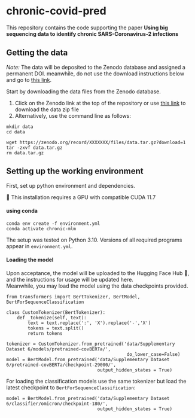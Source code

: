 # chronic-covid-pred


This repository contains the code supporting the paper
**Using big sequencing data to identify chronic SARS-Coronavirus-2 infections**

## Getting the data
*Note:* The data will be deposited to the Zenodo database and assigned a permanent DOI.
meanwhile, do not use the download instructions below and go to [this link](https://tinyurl.com/4jxuvbak).

Start by downloading the data files from the Zenodo database.  

1. Click on the Zenodo link at the top of the repository or use [this link](https://tinyurl.com/4jxuvbak) to download the data zip file
2. Alternatively, use the command line as follows: 
```
mkdir data
cd data

wget https://zenodo.org/record/XXXXXXX/files/data.tar.gz?download=1
tar -zxvf data.tar.gz
rm data.tar.gz
```

## Setting up the working environment
First, set up python environment and dependencies. 

:round_pushpin: This installation requires a GPU with compatible CUDA 11.7
#### using conda
```
conda env create -f environment.yml
conda activate chronic-mlm
```

The setup was tested on Python 3.10.
Versions of all required programs appear in `environment.yml`.

#### Loading the model
Upon acceptance, the model will be uploaded to the Hugging Face Hub :hugs:, and the instructions for usage will be updated here.</br>
Meanwhile, you may load the model using the data checkpoints provided.

```
from transformers import BertTokenizer, BertModel, BertForSequenceClassification

class CustomTokenizer(BertTokenizer):
    def _tokenize(self, text):
        text = text.replace(':', 'X').replace('-','X')
        tokens = text.split()
        return tokens

tokenizer = CustomTokenizer.from_pretrained('data/Supplementary Dataset 6/models/pretrained-covBERTa/',
                                             do_lower_case=False)
model = BertModel.from_pretrained('data/Supplementary Dataset 6/pretrained-covBERTa/checkpoint-29000/',
                                  output_hidden_states = True)
```

For loading the classification models use the same tokenizer but load the latest checkpoint to `BertForSequenceClassification`:
```
model = BertModel.from_pretrained('data/Supplementary Dataset 6/classifier/omicron/checkpoint-180/',
                                  output_hidden_states = True)
```



